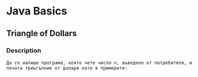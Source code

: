 # Java Basics

## Triangle of Dollars

### Description
    Да се напише програма, която чете число n, въведено от потребителя, и печата триъгълник от долари като в примерите:
